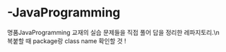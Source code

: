 # -JavaProgramming
명품JavaProgramming 교재의 실습 문제들을 직접 풀어 답을 정리한 레파지토리.\n
복붙할 때 package랑 class name 확인할 것 !
